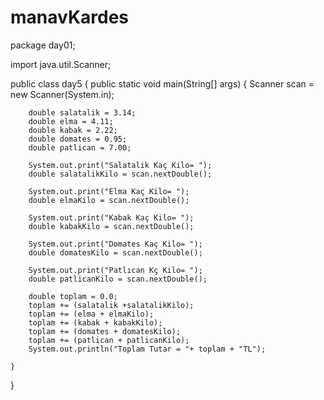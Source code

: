 # manavKardes
package day01;

import java.util.Scanner;

public class day5 {
    public static void main(String[] args) {
        Scanner scan = new Scanner(System.in);

        double salatalik = 3.14;
        double elma = 4.11;
        double kabak = 2.22;
        double domates = 0.95;
        double patlican = 7.00;

        System.out.print("Salatalik Kaç Kilo= ");
        double salatalikKilo = scan.nextDouble();

        System.out.print("Elma Kaç Kilo= ");
        double elmaKilo = scan.nextDouble();

        System.out.print("Kabak Kaç Kilo= ");
        double kabakKilo = scan.nextDouble();

        System.out.print("Domates Kaç Kilo= ");
        double domatesKilo = scan.nextDouble();

        System.out.print("Patlıcan Kç Kilo= ");
        double patlicanKilo = scan.nextDouble();

        double toplam = 0.0;
        toplam += (salatalik +salatalikKilo);
        toplam += (elma + elmaKilo);
        toplam += (kabak + kabakKilo);
        toplam += (domates + domatesKilo);
        toplam += (patlican + patlicanKilo);
        System.out.println("Toplam Tutar = "+ toplam + "TL");
        
    }
}

